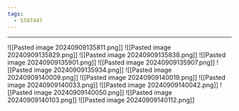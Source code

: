 ```yaml
---
tags:
  - STAT447
---
```

---
![[Pasted image 20240909135811.png]]
![[Pasted image 20240909135829.png]]
![[Pasted image 20240909135838.png]]
![[Pasted image 20240909135901.png]]
![[Pasted image 20240909135907.png]]
![[Pasted image 20240909135934.png]]
![[Pasted image 20240909140009.png]]
![[Pasted image 20240909140019.png]]
![[Pasted image 20240909140033.png]]
![[Pasted image 20240909140042.png]]
![[Pasted image 20240909140050.png]]
![[Pasted image 20240909140103.png]]
![[Pasted image 20240909140112.png]]
